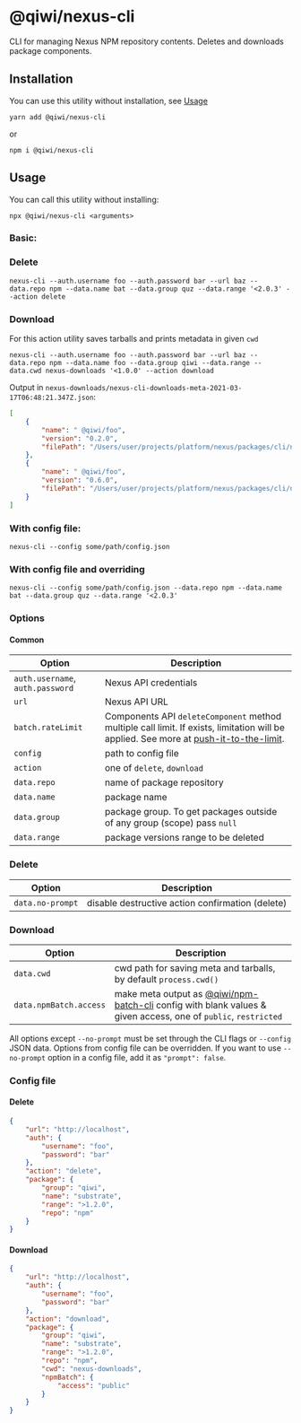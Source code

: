 # @qiwi/nexus-cli
CLI for managing Nexus NPM repository contents.
Deletes and downloads package components.
## Installation
You can use this utility without installation, see [Usage](#Usage)
```shell script
yarn add @qiwi/nexus-cli
```
or
```shell script
npm i @qiwi/nexus-cli
```
## Usage
You can call this utility without installing:
```shell script
npx @qiwi/nexus-cli <arguments>
```
### Basic:
### Delete
```shell script
nexus-cli --auth.username foo --auth.password bar --url baz --data.repo npm --data.name bat --data.group quz --data.range '<2.0.3' --action delete
```
### Download
For this action utility saves tarballs and prints metadata in given `cwd`
```shell script
nexus-cli --auth.username foo --auth.password bar --url baz --data.repo npm --data.name foo --data.group qiwi --data.range --data.cwd nexus-downloads '<1.0.0' --action download
```
Output in `nexus-downloads/nexus-cli-downloads-meta-2021-03-17T06:48:21.347Z.json`:
```json
[
	{
		"name": " @qiwi/foo",
		"version": "0.2.0",
		"filePath": "/Users/user/projects/platform/nexus/packages/cli/nexus-cli-downloads-2021-03-17T06:48:21.347Z/@qiwi%foo%2F-%foo-0.2.0.tgz"
	},
	{
		"name": " @qiwi/foo",
		"version": "0.6.0",
		"filePath": "/Users/user/projects/platform/nexus/packages/cli/nexus-cli-downloads-2021-03-17T06:48:21.347Z/@qiwi%foo%2F-%foo-0.6.0.tgz"
	}
]
```
### With config file:
```shell script
nexus-cli --config some/path/config.json
```
### With config file and overriding
```shell script
nexus-cli --config some/path/config.json --data.repo npm --data.name bat --data.group quz --data.range '<2.0.3'
```
### Options
#### Common
| Option                                      | Description                                      |
|---------------------------------------------|--------------------------------------------------|
| `auth.username`, `auth.password`          | Nexus API credentials                            |
| `url`                                 | Nexus API URL                                    |
| `batch.rateLimit`                           | Components API `deleteComponent` method multiple call limit. If exists, limitation will be applied. See more at [push-it-to-the-limit](https://github.com/antongolub/push-it-to-the-limit). |
| `config`                                    | path to config file                              
| `action`                                    | one of `delete`, `download`                              |
| `data.repo`                              | name of package repository                       |
| `data.name`                              | package name                                     |
| `data.group`                             | package group. To get packages outside of any group (scope) pass `null`                                    |
| `data.range`                             | package versions range to be deleted             |
### Delete

| Option                                      | Description                                      |
|---------------------------------------------|--------------------------------------------------|
| `data.no-prompt`                                 | disable destructive action confirmation (delete) |
### Download

| Option                                      | Description                                      |
|---------------------------------------------|--------------------------------------------------|
| `data.cwd`                                 | cwd path for saving meta and tarballs, by default `process.cwd()` |
| `data.npmBatch.access`                      | make meta output as [@qiwi/npm-batch-cli](https://github.com/qiwi/npm-batch-action/tree/master/packages/cli) config with blank values & given access, one of `public`, `restricted` |

All options except `--no-prompt` must be set through the CLI flags or `--config` JSON data.
Options from config file can be overridden.
If you want to use `--no-prompt` option in a config file, add it as `"prompt": false`.
### Config file
#### Delete
```json
{
    "url": "http://localhost",
    "auth": {
        "username": "foo",
        "password": "bar"
    },
    "action": "delete",
    "package": {
        "group": "qiwi",
        "name": "substrate",
        "range": ">1.2.0",
        "repo": "npm"
    }
}
```
#### Download
```json
{
    "url": "http://localhost",
    "auth": {
        "username": "foo",
        "password": "bar"
    },
    "action": "download",
    "package": {
        "group": "qiwi",
        "name": "substrate",
        "range": ">1.2.0",
        "repo": "npm",
        "cwd": "nexus-downloads",
        "npmBatch": {
            "access": "public"
        }
    }
}
```
